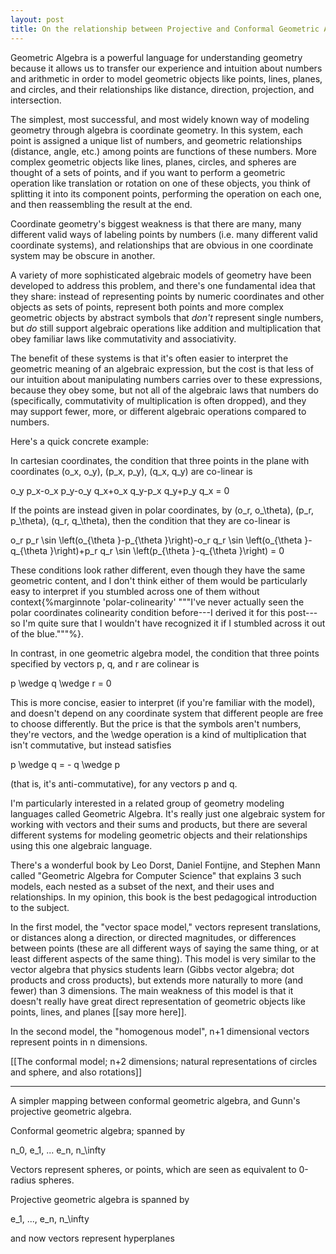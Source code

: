 ```yaml
---
layout: post
title: On the relationship between Projective and Conformal Geometric Algebras
---
```


Geometric Algebra is a powerful language for understanding geometry because it allows us to transfer our experience and intuition about numbers and arithmetic in order to model geometric objects like points, lines, planes, and circles, and their relationships like distance, direction, projection, and intersection.

The simplest, most successful, and most widely known way of modeling geometry through algebra is coordinate geometry. In this system, each point is assigned a unique list of numbers, and geometric relationships (distance, angle, etc.) among points are functions of these numbers. More complex geometric objects like lines, planes, circles, and spheres are thought of a sets of points, and if you want to perform a geometric operation like translation or rotation on one of these objects, you think of splitting it into its component points, performing the operation on each one, and then reassembling the result at the end.

Coordinate geometry's biggest weakness is that there are many, many different valid ways of labeling points by numbers (i.e. many different valid coordinate systems), and relationships that are obvious in one coordinate system may be obscure in another.

A variety of more sophisticated algebraic models of geometry have been developed to address this problem, and there's one fundamental idea that they share: instead of representing points by numeric coordinates and other objects as sets of points, represent both points and more complex geometric objects by abstract symbols that *don't* represent single numbers, but *do* still support algebraic operations like addition and multiplication that obey familiar laws like commutativity and associativity.

The benefit of these systems is that it's often easier to interpret the geometric meaning of an algebraic expression, but the cost is that less of our intuition about manipulating numbers carries over to these expressions, because they obey some, but not all of the algebraic laws that numbers do (specifically, commutativity of multiplication is often dropped), and they may support fewer, more, or different algebraic operations compared to numbers.

Here's a quick concrete example:

In cartesian coordinates, the condition that three points in the plane with coordinates <span class="mathquill-embedded-latex">(o_x, o_y)</span>, <span class="mathquill-embedded-latex">(p_x, p_y)</span>, <span class="mathquill-embedded-latex">(q_x, q_y)</span> are co-linear is

<span class="display-latex">
  o_y p_x-o_x p_y-o_y q_x+o_x q_y-p_x q_y+p_y q_x = 0
</span>

If the points are instead given in polar coordinates, by <span class="mathquill-embedded-latex">(o_r, o_\theta)</span>, <span class="mathquill-embedded-latex">(p_r, p_\theta)</span>, <span class="mathquill-embedded-latex">(q_r, q_\theta)</span>, then the condition that they are co-linear is

<span class="display-latex">
o_r p_r \sin \left(o_{\theta }-p_{\theta }\right)-o_r q_r \sin \left(o_{\theta }-q_{\theta }\right)+p_r q_r \sin \left(p_{\theta }-q_{\theta }\right) = 0
</span>

These conditions look rather different, even though they have the same geometric content, and I don't think either of them would be particularly easy to interpret if you stumbled across one of them without context{%marginnote 'polar-colinearity' """I've never actually seen the polar coordinates colinearity condition before---I derived it for this post---so I'm quite sure that I wouldn't have recognized it if I stumbled across it out of the blue."""%}.

In contrast, in one geometric algebra model, the condition that three points specified by vectors <span class="mathquill-embedded-latex">p</span>, <span class="mathquill-embedded-latex">q</span>, and <span class="mathquill-embedded-latex">r</span> are colinear is

<span class="display-latex">
  p \wedge q \wedge r = 0
</span>

This is more concise, easier to interpret (if you're familiar with the model), and doesn't depend on any coordinate system that different people are free to choose differently. But the price is that the symbols aren't numbers, they're vectors, and the <span class="mathquill-embedded-latex">\wedge</span> operation is a kind of multiplication that isn't commutative, but instead satisfies

<span class="display-latex">
  p \wedge q = - q \wedge p
</span>

(that is, it's anti-commutative), for any vectors <span class="mathquill-embedded-latex">p</span> and <span class="mathquill-embedded-latex">q</span>.

I'm particularly interested in a related group of geometry modeling languages called Geometric Algebra. It's really just one algebraic system for working with vectors and their sums and products, but there are several different systems for modeling geometric objects and their relationships using this one algebraic language.

There's a wonderful book by Leo Dorst, Daniel Fontijne, and Stephen Mann called "Geometric Algebra for Computer Science" that explains 3 such models, each nested as a subset of the next, and their uses and relationships. In my opinion, this book is the best pedagogical introduction to the subject.

In the first model, the "vector space model," vectors represent translations, or distances along a direction, or directed magnitudes, or differences between points (these are all different ways of saying the same thing, or at least different aspects of the same thing). This model is very similar to the vector algebra that physics students learn (Gibbs vector algebra; dot products and cross products), but extends more naturally to more (and fewer) than 3 dimensions. The main weakness of this model is that it doesn't really have great direct representation of geometric objects like points, lines, and planes [[say more here]].

In the second model, the "homogenous model", n+1 dimensional vectors represent points in n dimensions.

[[The conformal model; n+2 dimensions; natural representations of circles and sphere, and also rotations]]

-----

A simpler mapping between conformal geometric algebra, and Gunn's projective geometric algebra.

Conformal geometric algebra; spanned by

n_0, e_1, ... e_n, n_\infty

Vectors represent spheres, or points, which are seen as equivalent to 0-radius spheres.

Projective geometric algebra is spanned by

e_1, ..., e_n, n_\infty

and now vectors represent hyperplanes
